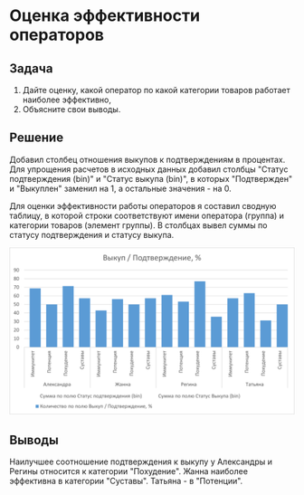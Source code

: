 # Оценка эффективности операторов
## Задача
1.	Дайте оценку, какой оператор по какой категории товаров работает наиболее эффективно,
2.	Объясните свои выводы.

## Решение
Добавил столбец отношения выкупов к подтверждениям в процентах. Для упрощения расчетов в исходных данных добавил столбцы "Статус подтверждения (bin)" и "Статус выкупа (bin)", в которых "Подтвержден" и "Выкуплен" заменил на 1, а остальные значения - на 0.

Для оценки эффективности работы операторов я составил сводную таблицу, в которой строки соответствуют имени оператора (группа) и категории товаров (элемент группы). В столбцах вывел суммы по статусу подтверждения и статусу выкупа.

![Отношение выкупа к подтверждению в процентах](./img/hist.png)

## Выводы
Наилучшее соотношение подтверждения к выкупу у Александры и Регины относится к категории "Похудение". Жанна наиболее эффективна в категории "Суставы". Татьяна - в "Потенции".
